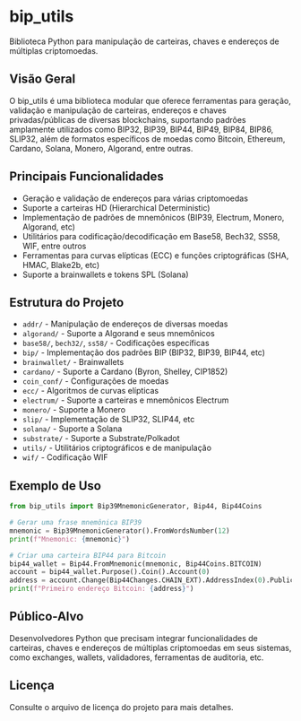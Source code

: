 # bip_utils

Biblioteca Python para manipulação de carteiras, chaves e endereços de múltiplas criptomoedas.

## Visão Geral

O bip_utils é uma biblioteca modular que oferece ferramentas para geração, validação e manipulação de carteiras, endereços e chaves privadas/públicas de diversas blockchains, suportando padrões amplamente utilizados como BIP32, BIP39, BIP44, BIP49, BIP84, BIP86, SLIP32, além de formatos específicos de moedas como Bitcoin, Ethereum, Cardano, Solana, Monero, Algorand, entre outras.

## Principais Funcionalidades
- Geração e validação de endereços para várias criptomoedas
- Suporte a carteiras HD (Hierarchical Deterministic)
- Implementação de padrões de mnemônicos (BIP39, Electrum, Monero, Algorand, etc)
- Utilitários para codificação/decodificação em Base58, Bech32, SS58, WIF, entre outros
- Ferramentas para curvas elípticas (ECC) e funções criptográficas (SHA, HMAC, Blake2b, etc)
- Suporte a brainwallets e tokens SPL (Solana)

## Estrutura do Projeto
- `addr/` - Manipulação de endereços de diversas moedas
- `algorand/` - Suporte a Algorand e seus mnemônicos
- `base58/`, `bech32/`, `ss58/` - Codificações específicas
- `bip/` - Implementação dos padrões BIP (BIP32, BIP39, BIP44, etc)
- `brainwallet/` - Brainwallets
- `cardano/` - Suporte a Cardano (Byron, Shelley, CIP1852)
- `coin_conf/` - Configurações de moedas
- `ecc/` - Algoritmos de curvas elípticas
- `electrum/` - Suporte a carteiras e mnemônicos Electrum
- `monero/` - Suporte a Monero
- `slip/` - Implementação de SLIP32, SLIP44, etc
- `solana/` - Suporte a Solana
- `substrate/` - Suporte a Substrate/Polkadot
- `utils/` - Utilitários criptográficos e de manipulação
- `wif/` - Codificação WIF

## Exemplo de Uso
```python
from bip_utils import Bip39MnemonicGenerator, Bip44, Bip44Coins

# Gerar uma frase mnemônica BIP39
mnemonic = Bip39MnemonicGenerator().FromWordsNumber(12)
print(f"Mnemonic: {mnemonic}")

# Criar uma carteira BIP44 para Bitcoin
bip44_wallet = Bip44.FromMnemonic(mnemonic, Bip44Coins.BITCOIN)
account = bip44_wallet.Purpose().Coin().Account(0)
address = account.Change(Bip44Changes.CHAIN_EXT).AddressIndex(0).PublicKey().ToAddress()
print(f"Primeiro endereço Bitcoin: {address}")
```

## Público-Alvo
Desenvolvedores Python que precisam integrar funcionalidades de carteiras, chaves e endereços de múltiplas criptomoedas em seus sistemas, como exchanges, wallets, validadores, ferramentas de auditoria, etc.

## Licença
Consulte o arquivo de licença do projeto para mais detalhes.

